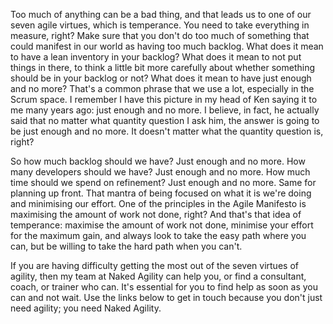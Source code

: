 Too much of anything can be a bad thing, and that leads us to one of our seven agile virtues, which is temperance. You need to take everything in measure, right? Make sure that you don't do too much of something that could manifest in our world as having too much backlog. What does it mean to have a lean inventory in your backlog? What does it mean to not put things in there, to think a little bit more carefully about whether something should be in your backlog or not? What does it mean to have just enough and no more? That's a common phrase that we use a lot, especially in the Scrum space. I remember I have this picture in my head of Ken saying it to me many years ago: just enough and no more. I believe, in fact, he actually said that no matter what quantity question I ask him, the answer is going to be just enough and no more. It doesn't matter what the quantity question is, right? 

So how much backlog should we have? Just enough and no more. How many developers should we have? Just enough and no more. How much time should we spend on refinement? Just enough and no more. Same for planning up front. That mantra of being focused on what it is we're doing and minimising our effort. One of the principles in the Agile Manifesto is maximising the amount of work not done, right? And that's that idea of temperance: maximise the amount of work not done, minimise your effort for the maximum gain, and always look to take the easy path where you can, but be willing to take the hard path when you can't. 

If you are having difficulty getting the most out of the seven virtues of agility, then my team at Naked Agility can help you, or find a consultant, coach, or trainer who can. It's essential for you to find help as soon as you can and not wait. Use the links below to get in touch because you don't just need agility; you need Naked Agility.